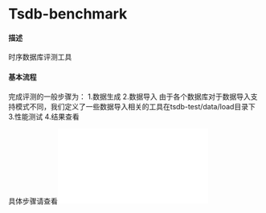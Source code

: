 # Tsdb-benchmark

#### 描述
时序数据库评测工具

#### 基本流程

完成评测的一般步骤为：
1.数据生成
2.数据导入
由于各个数据库对于数据导入支持模式不同，我们定义了一些数据导入相关的工具在tsdb-test/data/load目录下
3.性能测试
4.结果查看

具体步骤请查看![时序评测工具使用手册](./documents/时序评测工具使用手册.pdf)
